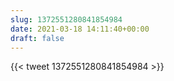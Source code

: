 ```yaml
---
slug: 1372551280841854984
date: 2021-03-18 14:11:40+00:00
draft: false
---
```


{{< tweet 1372551280841854984 >}}
